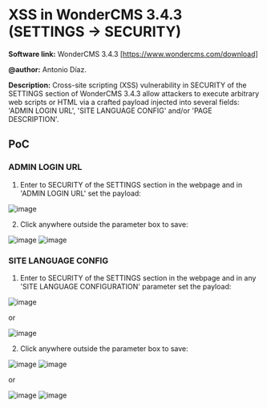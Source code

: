# XSS in WonderCMS 3.4.3 (SETTINGS -> SECURITY)
**Software link:** WonderCMS 3.4.3 [https://www.wondercms.com/download]

**@author:** Antonio Díaz.

**Description:** Cross-site scripting (XSS) vulnerability in SECURITY of the SETTINGS section of WonderCMS 3.4.3 allow attackers to execute arbitrary web scripts or HTML via a crafted payload injected into several fields: 'ADMIN LOGIN URL', 'SITE LANGUAGE CONFIG' and/or 'PAGE DESCRIPTION'.

## PoC
### ADMIN LOGIN URL
1. Enter to SECURITY of the SETTINGS section in the webpage and in 'ADMIN LOGIN URL' set the payload:

![image](https://github.com/adiapera/xss_security_wondercms_3.4.3/assets/165512291/f1e9c1df-28fd-4555-8714-22a5a98b07e5)

2. Click anywhere outside the parameter box to save:

![image](https://github.com/adiapera/xss_security_wondercms_3.4.3/assets/165512291/2de6b8bf-956c-4b96-b21d-7da4ca7b16fb)
![image](https://github.com/adiapera/xss_security_wondercms_3.4.3/assets/165512291/0336e36b-b1b6-46cc-927d-0d25c892e147)

### SITE LANGUAGE CONFIG
1. Enter to SECURITY of the SETTINGS section in the webpage and in any 'SITE LANGUAGE CONFIGURATION' parameter set the payload:

![image](https://github.com/adiapera/xss_security_wondercms_3.4.3/assets/165512291/6b97b8d0-b811-4608-8dd9-b5bf125c9ba3)

or

![image](https://github.com/adiapera/xss_security_wondercms_3.4.3/assets/165512291/52f8aeef-3f0c-46bc-86eb-152e0356b1fa)



2. Click anywhere outside the parameter box to save:

![image](https://github.com/adiapera/xss_security_wondercms_3.4.3/assets/165512291/41b1d1a0-3d4b-4576-8469-935aac0096e4)
![image](https://github.com/adiapera/xss_security_wondercms_3.4.3/assets/165512291/2e7b526e-0455-47ea-a3d4-6d6f73c3505a)

or

![image](https://github.com/adiapera/xss_security_wondercms_3.4.3/assets/165512291/eba47806-2796-4faf-9c70-0add79c68968)
![image](https://github.com/adiapera/xss_security_wondercms_3.4.3/assets/165512291/a26ba390-f1e6-45b1-8fed-2311072afa16)



